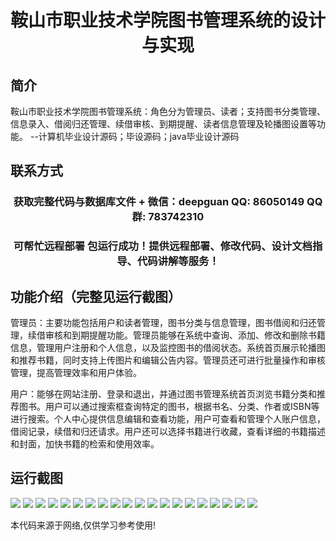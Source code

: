 <p><h1 align="center">鞍山市职业技术学院图书管理系统的设计与实现</h1></p>

## 简介
鞍山市职业技术学院图书管理系统：角色分为管理员、读者；支持图书分类管理、信息录入、借阅归还管理、续借审核、到期提醒、读者信息管理及轮播图设置等功能。    --计算机毕业设计源码；毕设源码；java毕业设计源码


## 联系方式
<p><h3 align="center">获取完整代码与数据库文件 + 微信：deepguan QQ: 86050149 QQ群: 783742310</h3></p>
<p><h3 align="center">可帮忙远程部署 包运行成功！提供远程部署、修改代码、设计文档指导、代码讲解等服务！</h3></p>

## 功能介绍（完整见运行截图）
管理员：主要功能包括用户和读者管理，图书分类与信息管理，图书借阅和归还管理，续借审核和到期提醒功能。管理员能够在系统中查询、添加、修改和删除书籍信息，管理用户注册和个人信息，以及监控图书的借阅状态。系统首页展示轮播图和推荐书籍，同时支持上传图片和编辑公告内容。管理员还可进行批量操作和审核管理，提高管理效率和用户体验。

用户：能够在网站注册、登录和退出，并通过图书管理系统首页浏览书籍分类和推荐图书。用户可以通过搜索框查询特定的图书，根据书名、分类、作者或ISBN等进行搜索。个人中心提供信息编辑和查看功能，用户可查看和管理个人账户信息，借阅记录，续借和归还请求。用户还可以选择书籍进行收藏，查看详细的书籍描述和封面，加快书籍的检索和使用效率。


## 运行截图
![](https://bs-1329754181.cos.ap-shanghai.myqcloud.com/ssm/AnshanVocationalTechnicalCollegeLibraryManagementSystem/img/001.jpg)
![](https://bs-1329754181.cos.ap-shanghai.myqcloud.com/ssm/AnshanVocationalTechnicalCollegeLibraryManagementSystem/img/002.jpg)
![](https://bs-1329754181.cos.ap-shanghai.myqcloud.com/ssm/AnshanVocationalTechnicalCollegeLibraryManagementSystem/img/003.jpg)
![](https://bs-1329754181.cos.ap-shanghai.myqcloud.com/ssm/AnshanVocationalTechnicalCollegeLibraryManagementSystem/img/004.jpg)
![](https://bs-1329754181.cos.ap-shanghai.myqcloud.com/ssm/AnshanVocationalTechnicalCollegeLibraryManagementSystem/img/005.jpg)
![](https://bs-1329754181.cos.ap-shanghai.myqcloud.com/ssm/AnshanVocationalTechnicalCollegeLibraryManagementSystem/img/006.jpg)
![](https://bs-1329754181.cos.ap-shanghai.myqcloud.com/ssm/AnshanVocationalTechnicalCollegeLibraryManagementSystem/img/007.jpg)
![](https://bs-1329754181.cos.ap-shanghai.myqcloud.com/ssm/AnshanVocationalTechnicalCollegeLibraryManagementSystem/img/008.jpg)
![](https://bs-1329754181.cos.ap-shanghai.myqcloud.com/ssm/AnshanVocationalTechnicalCollegeLibraryManagementSystem/img/009.jpg)
![](https://bs-1329754181.cos.ap-shanghai.myqcloud.com/ssm/AnshanVocationalTechnicalCollegeLibraryManagementSystem/img/010.jpg)
![](https://bs-1329754181.cos.ap-shanghai.myqcloud.com/ssm/AnshanVocationalTechnicalCollegeLibraryManagementSystem/img/011.jpg)
![](https://bs-1329754181.cos.ap-shanghai.myqcloud.com/ssm/AnshanVocationalTechnicalCollegeLibraryManagementSystem/img/012.jpg)
![](https://bs-1329754181.cos.ap-shanghai.myqcloud.com/ssm/AnshanVocationalTechnicalCollegeLibraryManagementSystem/img/013.jpg)
![](https://bs-1329754181.cos.ap-shanghai.myqcloud.com/ssm/AnshanVocationalTechnicalCollegeLibraryManagementSystem/img/014.jpg)
![](https://bs-1329754181.cos.ap-shanghai.myqcloud.com/ssm/AnshanVocationalTechnicalCollegeLibraryManagementSystem/img/015.jpg)
![](https://bs-1329754181.cos.ap-shanghai.myqcloud.com/ssm/AnshanVocationalTechnicalCollegeLibraryManagementSystem/img/016.jpg)
![](https://bs-1329754181.cos.ap-shanghai.myqcloud.com/ssm/AnshanVocationalTechnicalCollegeLibraryManagementSystem/img/017.jpg)
![](https://bs-1329754181.cos.ap-shanghai.myqcloud.com/ssm/AnshanVocationalTechnicalCollegeLibraryManagementSystem/img/018.jpg)
![](https://bs-1329754181.cos.ap-shanghai.myqcloud.com/ssm/AnshanVocationalTechnicalCollegeLibraryManagementSystem/img/019.jpg)
![](https://bs-1329754181.cos.ap-shanghai.myqcloud.com/ssm/AnshanVocationalTechnicalCollegeLibraryManagementSystem/img/020.jpg)

<p>本代码来源于网络,仅供学习参考使用!</p>
